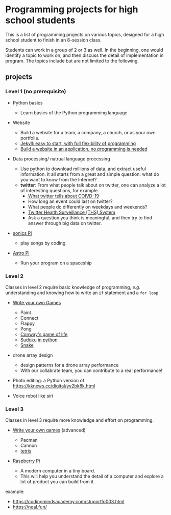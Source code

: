 # Programming projects for high school students

This is a list of programming projects on various topics, designed for a high school student to finish in an 8-session class.

Students can work in a group of 2 or 3 as well. In the beginning, one would identify a topic to work on, and then discuss the detail of implementation in program. The topics include but are not limited to the following.

## projects
### Level 1 (no prerequisite)
- Python basics
  - Learn basics of the Python programming language
    
- Website
  - Build a website for a team, a company, a church, or as your own portfolia.
  - [Jekyll: easy to start, with full flexibility of programming](https://jekyllrb.com/showcase/)
  - [Build a website in an application, no programming is needed](https://mobirise.com/)


- Data processing/ natrual language processing
  - Use python to download millions of data, and extract useful information. It all starts from a great and simple question: what do you want to know from the Internet?
  - __twitter__: From what people talk about on twitter, one can analyze a lot of interesting questions, for example
    - [What twitter tells about COIVD-19](https://github.com/thepanacealab/covid19_twitter)
    - How long an event could last on twitter?
    - What people do differently on weekdays and weekends?
    - [Twitter Health Surveillance (THS) System](https://www.ncbi.nlm.nih.gov/pmc/articles/PMC6350799/)
    - Ask a question you think is meaningful, and then try to find answer through big data on twitter.

- [sonics Pi](https://sonic-pi.net/)
  - play songs by coding
  
- [Astro Pi](https://astro-pi.org/) 
  - Run your program on a spaceship
  
### Level 2  
Classes in level 2 require basic knowledge of programming, _e.g._ understanding and knowing how to write an `if` statement and a `for loop`

- [Write your own Games](http://www.grantjenks.com/docs/freegames/)
  - Paint
  - Connect
  - Flappy
  - Pong
  - [Conway's game of life](https://bitstorm.org/gameoflife/)
  - [Sudoku](https://www.sudokuwiki.org/sudoku.htm) [in python](https://norvig.com/sudoku.html)
  - [Snake](https://www.edureka.co/blog/snake-game-with-pygame/)
  
- drone array design
  - design patterns for a drone array performance
  - With our collabrate team, you can contribute to a real performance!

- Photo editing: a Python version of https://kknews.cc/digital/yy2bk8k.html
  
- Voice robot like siri

### Level 3
Classes in level 3 require more knowledge and effort on programming.
- [Write your own games](http://www.grantjenks.com/docs/freegames/) (advanced)
  - Pacman
  - Cannon
  - [tetris](https://chvin.github.io/react-tetris/)

- [Raspberry Pi](https://www.raspberrypi.org/)
  - A modern computer in a tiny board.
  - This will help you understand the detail of a computer and explore a lot of product you can build from it.
  

example:
- https://codingmindsacademy.com/stuportfo003.html
- https://neal.fun/
